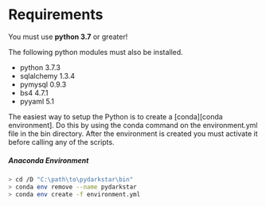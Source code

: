 # Requirements

You must use **python 3.7** or greater!

The following python modules must also be installed.

* python 3.7.3
* sqlalchemy 1.3.4
* pymysql 0.9.3
* bs4 4.7.1
* pyyaml 5.1

The easiest way to setup the Python is to create a [conda][conda environment].
Do this by using the conda command on the environment.yml file in the bin directory.
After the environment is created you must activate it before calling any of the scripts.

##### Anaconda Environment

```bash
> cd /D "C:\path\to\pydarkstar\bin"
> conda env remove --name pydarkstar
> conda env create -f environment.yml
```

[conda]: https://docs.conda.io/projects/conda/en/latest/user-guide/tasks/manage-environments.html
